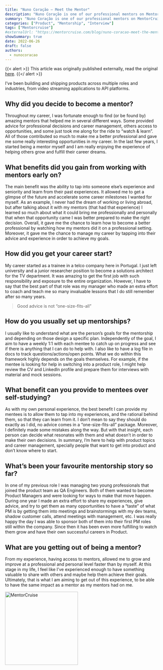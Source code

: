 ```yaml
---
title: "Nuno Coração – Meet the Mentor"
description: "Nuno Coração is one of our professional mentors on MentorCruise and works as Staff Product Manager at Docker."
summary: "Nuno Coração is one of our professional mentors on MentorCruise and works as Staff Product Manager at Docker."
categories: ["Product", "Mentorship", "Interview"]
tags: ["Mentorcruise"]
#externalUrl: "https://mentorcruise.com/blog/nuno-coracao-meet-the-mentor-01006/"
showSummary: true
date: 2022-06-26
draft: false
authors:
  - nunocoracao
---
```


{{< alert >}}
This article was originally published externally, read the original <a target="_blank" href="https://mentorcruise.com/blog/nuno-coracao-meet-the-mentor-01006/">here</a>.
{{</ alert >}}

I’ve been building and shipping products across multiple roles and industries, from video streaming applications to API platforms.

## Why did you decide to become a mentor?
Throughout my career, I was fortunate enough to find (or be found by) amazing mentors that helped me in several different ways. Some provided advice for professional decisions and career management, others access to opportunities, and some just took me along for the ride to “watch & learn”. All of those contributed so much to make me a better professional and gave me some really interesting opportunities in my career. In the last few years, I started being a mentor myself and I am really enjoying the experience of helping others grow and fulfill their career dreams.

## What benefits did you gain from working with mentors early on?
The main benefit was the ability to tap into someone else’s experience and seniority and learn from their past experiences. It allowed me to get a glimpse of the future and accelerate some career milestones I wanted for myself. As an example, I never had the dream of working or living abroad, but after talking about it with my mentors (that had that experience) I learned so much about what it could bring me professionally and personally that when that opportunity came I was better prepared to make the right decision. Overall, it gave me the chance to learn how to become a better professional by watching how my mentors did it on a professional setting. Moreover, it gave me the chance to manage my career by tapping into their advice and experience in order to achieve my goals.

## How did you get your career start?
My career started as a trainee in a telco company here in Portugal. I just left university and a junior researcher position to become a solutions architect for the TV department. It was amazing to get the first job with such responsibility and exposure to the entire organization. However, I have to say that the best part of that role was my manager who made an extra effort to coach and teach me so many invaluable lessons that I do still remember after so many years.

> Good advice is not “one-size-fits-all”

## How do you usually set up mentorships?
I usually like to understand what are the person’s goals for the mentorship and depending on those design a specific plan. Independently of the goal, I aim to have a weekly 1:1 with each mentee to catch up on progress and see if there is anything that I can do to help with. I also like to have a log file in docs to track questions/actions/open points. What we do within this framework highly depends on the goals themselves. For example, if the mentee is looking for help in switching into a product role, I might help review the CV and LinkedIn profile and prepare them for interviews with material and mock sessions.

## What benefit can you provide to mentees over self-studying?
As with my own personal experience, the best benefit I can provide my mentees is to allow them to tap into my experiences, and the rational behind them, so that they can learn from it. I don’t mean to say they should do exactly as I did, no advice comes in a “one-size-fits-all” package. Moreover, I definitely made some mistakes along the way. But with that insight, each person can decide what resonates with them and what doesn’t in order to make their own decisions. In summary, I’m here to help with product topics and career management, specially people that want to get into product and don’t know where to start.

## What’s been your favourite mentorship story so far?
In one of my previous role I was managing two young professionals that joined the product team as QA Engineers. Both of them wanted to become Product Managers and were looking for ways to make that move happen. During one year I made an extra effort to share my experiences, give advice, and try to get them as many opportunities to have a “taste” of what PM is by getting them into meetings and brainstormings with my dev teams, shadow customer calls, attend meetings with management, etc. I was really happy the day I was able to sponsor both of them into their first PM roles still within the company. Since then it has been even more fulfilling to watch them grow and have their own successful careers in Product.

## What are you getting out of being a mentor?
From my experience, having access to mentors, allowed me to grow and improve at a professional and personal level faster than by myself. At this stage in my life, I feel like I’ve experienced enough to have something valuable to share with others and maybe help them achieve their goals. Ultimately, that is what I am aiming to get out of this experience, to be able to have the same impact as a mentor as my mentors had on me.

<a href="https://mentorcruise.com/mentor/nunocorao/"> <img src="https://cdn.mentorcruise.com/img/banner/sky-sm.svg" width="240" alt="MentorCruise"> </a>